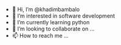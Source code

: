 - 👋 Hi, I’m @khadimbambalo
- 👀 I’m interested in software development 
- 🌱 I’m currently learning python
- 💞️ I’m looking to collaborate on ...
- 📫 How to reach me ...

<!---
khadimbambalo/khadimbambalo is a ✨ special ✨ repository because its `README.md` (this file) appears on your GitHub profile.
You can click the Preview link to take a look at your changes.
--->
